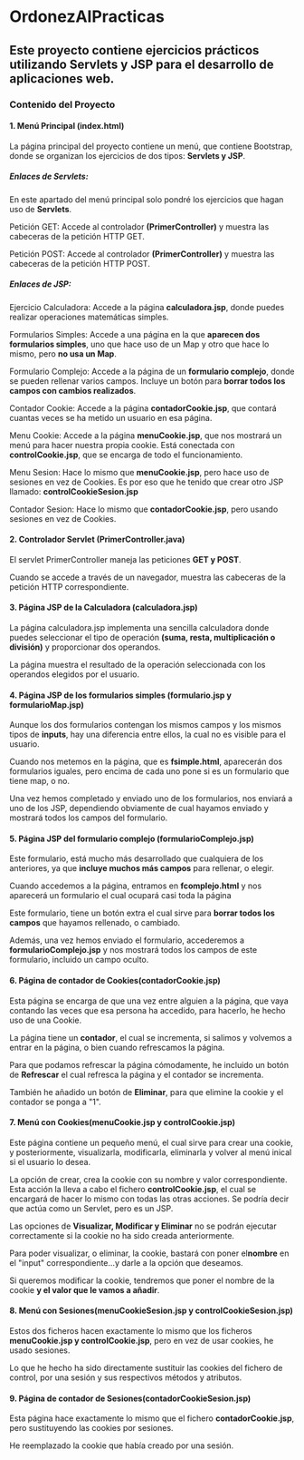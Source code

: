 <h1>OrdonezAIPracticas</h1>

<h2>Este proyecto contiene ejercicios prácticos utilizando <strong>Servlets</strong> y <strong>JSP</strong> para el desarrollo de aplicaciones web.</h2>

<h3>Contenido del Proyecto</h3>

<h4>1. Menú Principal (index.html)</h4>
<p>La página principal del proyecto contiene un menú, que contiene Bootstrap, donde se organizan los ejercicios de dos tipos: <strong>Servlets y JSP</strong>.</p>


<h5>Enlaces de Servlets:</h5>

<p>En este apartado del menú principal solo pondré los ejercicios que hagan uso de <strong>Servlets</strong>.</p>

<p>Petición GET: Accede al controlador <strong>(PrimerController)</strong> y muestra las cabeceras de la petición HTTP GET.</p>
<p>Petición POST: Accede al controlador <strong>(PrimerController)</strong> y muestra las cabeceras de la petición HTTP POST.</p>

<h5>Enlaces de JSP:</h5>
<p>Ejercicio Calculadora: Accede a la página <strong>calculadora.jsp</strong>, donde puedes realizar operaciones matemáticas simples.</p>
<p>Formularios Simples: Accede a una página en la que <strong>aparecen dos formularios simples</strong>, uno que hace uso de un Map y otro que hace lo mismo, pero <strong>no usa un Map</strong>.</p>
<p>Formulario Complejo: Accede a la página de un <strong>formulario complejo</strong>, donde se pueden rellenar varios campos. Incluye un botón para <strong>borrar todos los campos con cambios realizados</strong>.</p>
<p>Contador Cookie: Accede a la página <strong>contadorCookie.jsp</strong>, que contará cuantas veces se ha metido un usuario en esa página.</p>
<p>Menu Cookie: Accede a la página <strong>menuCookie.jsp</strong>, que nos mostrará un menú para hacer nuestra propia cookie. Está conectada con <strong>controlCookie.jsp</strong>, que se encarga de todo el funcionamiento.</p>
<p>Menu Sesion: Hace lo mismo que <strong>menuCookie.jsp</strong>, pero hace uso de sesiones en vez de Cookies. Es por eso que he tenido que crear otro JSP llamado: <strong>controlCookieSesion.jsp</strong></p>
<p>Contador Sesion: Hace lo mismo que <strong>contadorCookie.jsp</strong>, pero usando sesiones en vez de Cookies.</p>
<h4>2. Controlador Servlet (PrimerController.java)</h4>
<p>El servlet PrimerController maneja las peticiones <strong>GET y POST</strong>.</p>
<p>Cuando se accede a través de un navegador, muestra las cabeceras de la petición HTTP correspondiente.</p>

<h4>3. Página JSP de la Calculadora (calculadora.jsp)</h4>
<p>La página calculadora.jsp implementa una sencilla calculadora donde puedes seleccionar el tipo de operación <strong>(suma, resta, multiplicación o división)</strong> y proporcionar dos operandos.</p>
<p>La página muestra el resultado de la operación seleccionada con los operandos elegidos por el usuario.</p>

<h4>4. Página JSP de los formularios simples (formulario.jsp y formularioMap.jsp)</h4>
<p>Aunque los dos formularios contengan los mismos campos y los mismos tipos de <strong>inputs</strong>, hay una diferencia entre ellos, la cual no es visible para el usuario.</p>
<p>Cuando nos metemos en la página, que es <strong>fsimple.html</strong>, aparecerán dos formularios iguales, pero encima de cada uno pone si es un formulario que tiene map, o no.</p>
<p>Una vez hemos completado y enviado uno de los formularios, nos enviará a uno de los JSP, dependiendo obviamente de cual hayamos enviado y mostrará todos los campos del formulario.</p>

<h4>5. Página JSP del formulario complejo (formularioComplejo.jsp)</h4>
<p>Este formulario, está mucho más desarrollado que cualquiera de los anteriores, ya que <strong>incluye muchos más campos</strong> para rellenar, o elegir.</p>
<p>Cuando accedemos a la página, entramos en <strong>fcomplejo.html</strong> y nos aparecerá un formulario el cual ocupará casi toda la página</p>
<p>Este formulario, tiene un botón extra el cual sirve para <strong>borrar todos los campos</strong> que hayamos rellenado, o cambiado.</p>
<p>Además, una vez hemos enviado el formulario, accederemos a <strong>formularioComplejo.jsp</strong> y nos mostrará todos los campos de este formulario, incluido un campo oculto.</p>

<h4>6. Página de contador de Cookies(contadorCookie.jsp)</h4>
<p>Esta página se encarga de que una vez entre alguien a la página, que vaya contando las veces que esa persona ha accedido, para hacerlo, he hecho uso de una Cookie.</p>
<p>La página tiene un <strong>contador</strong>, el cual se incrementa, si salimos y volvemos a entrar en la página, o bien cuando refrescamos la página.</p>
<p>Para que podamos refrescar la página cómodamente, he incluido un botón de <strong>Refrescar</strong> el cual refresca la página y el contador se incrementa.</p>
<p>También he añadido un botón de <strong>Eliminar</strong>, para que elimine la cookie y el contador se ponga a "1".</p>

<h4>7. Menú con Cookies(menuCookie.jsp y controlCookie.jsp)</h4>
<p>Este página contiene un pequeño menú, el cual sirve para crear una cookie, y posteriormente, visualizarla, modificarla, eliminarla y volver al menú inical si el usuario lo desea.</p>
<p>La opción de crear, crea la cookie con su nombre y valor correspondiente. Esta acción la lleva a cabo el fichero <strong>controlCookie.jsp</strong>, el cual se encargará de hacer lo mismo con todas las otras acciones. Se podría decir que actúa como un Servlet, pero es un JSP.</p>
<p>Las opciones de <strong>Visualizar, Modificar y Eliminar</strong> no se podrán ejecutar correctamente si la cookie no ha sido creada anteriormente.</p>
<p>Para poder visualizar, o eliminar, la cookie, bastará con poner el<strong>nombre</strong> en el "input" correspondiente...y darle a la opción que deseamos.</p>
<p>Si queremos modificar la cookie, tendremos que poner el nombre de la cookie <strong>y el valor que le vamos a añadir</strong>.</p>

<h4>8. Menú con Sesiones(menuCookieSesion.jsp y controlCookieSesion.jsp)</h4>
<p>Estos dos ficheros hacen exactamente lo mismo que los ficheros <strong>menuCookie.jsp y controlCookie.jsp</strong>, pero en vez de usar cookies, he usado sesiones.</p>
<p>Lo que he hecho ha sido directamente sustituir las cookies del fichero de control, por una sesión y sus respectivos métodos y atributos.</p>

<h4>9. Página de contador de Sesiones(contadorCookieSesion.jsp)</h4>
<p>Esta página hace exactamente lo mismo que el fichero <strong>contadorCookie.jsp</strong>, pero sustituyendo las cookies por sesiones.</p>
<p>He reemplazado la cookie que había creado por una sesión.</p>
